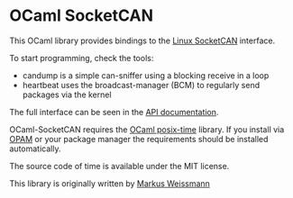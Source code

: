 # OCaml SocketCAN
This OCaml library provides bindings to the
[Linux SocketCAN](https://www.kernel.org/doc/Documentation/networking/can.txt)
interface.

To start programming, check the tools:
* candump is a simple can-sniffer using a blocking receive in a loop
* heartbeat uses the broadcast-manager (BCM) to regularly send packages via the kernel

The full interface can be seen in the [API documentation](http://mwweissmann.github.io/ocaml-socketcan/).

OCaml-SocketCAN requires the [OCaml posix-time](https://github.com/mwweissmann/ocaml-posix-time) library.
If you install via [OPAM](https://opam.ocaml.org/) or your package manager the requirements should be installed automatically.

The source code of time is available under the MIT license.

This library is originally written by [Markus Weissmann](http://www.mweissmann.de/)
